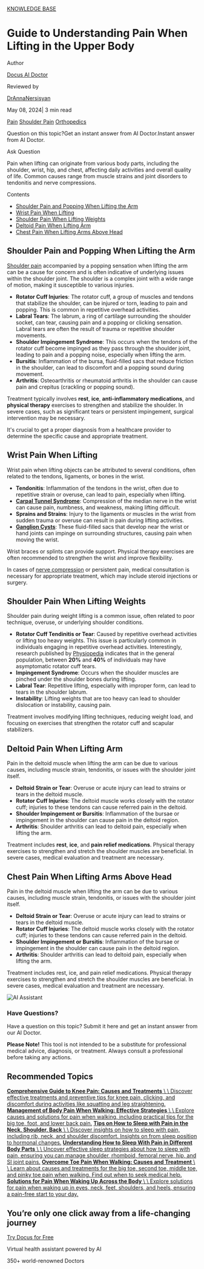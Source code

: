 [KNOWLEDGE BASE](https://docus.ai/knowledge-base)

# Guide to Understanding Pain When Lifting in the Upper Body

Author

[Docus AI Doctor](https://docus.ai/ai-doctor)

Reviewed by

[DrAnnaNersisyan](https://docus.ai/author/dr-anna-nersisyan)

May 08, 2024\| 3 min read

[Pain](https://docus.ai/tags/pain) [Shoulder Pain](https://docus.ai/tags/shoulder-pain) [Orthopedics](https://docus.ai/tags/orthopedics)

Question on this topic?Get an instant answer from AI Doctor.Instant answer from AI Doctor.

Ask Question

Pain when lifting can originate from various body parts, including the shoulder, wrist, hip, and chest, affecting daily activities and overall quality of life. Common causes range from muscle strains and joint disorders to tendonitis and nerve compressions.

Contents

- [Shoulder Pain and Popping When Lifting the Arm](https://docus.ai/knowledge-base/guide-to-understanding-pain-when-lifting#shoulder-pain-and-popping-when-lifting-the-arm)
- [Wrist Pain When Lifting](https://docus.ai/knowledge-base/guide-to-understanding-pain-when-lifting#wrist-pain-when-lifting)
- [Shoulder Pain When Lifting Weights](https://docus.ai/knowledge-base/guide-to-understanding-pain-when-lifting#shoulder-pain-when-lifting-weights)
- [Deltoid Pain When Lifting Arm](https://docus.ai/knowledge-base/guide-to-understanding-pain-when-lifting#deltoid-pain-when-lifting-arm)
- [Chest Pain When Lifting Arms Above Head](https://docus.ai/knowledge-base/guide-to-understanding-pain-when-lifting#chest-pain-when-lifting-arms-above-head)

## Shoulder Pain and Popping When Lifting the Arm

[Shoulder pain](https://docus.ai/symptoms-guide/shoulder-pain-radiating-down-arm) accompanied by a popping sensation when lifting the arm can be a cause for concern and is often indicative of underlying issues within the shoulder joint. The shoulder is a complex joint with a wide range of motion, making it susceptible to various injuries.

- **Rotator Cuff Injuries**: The rotator cuff, a group of muscles and tendons that stabilize the shoulder, can be injured or torn, leading to pain and popping. This is common in repetitive overhead activities.
- **Labral Tears**: The labrum, a ring of cartilage surrounding the shoulder socket, can tear, causing pain and a popping or clicking sensation. Labral tears are often the result of trauma or repetitive shoulder movements.
- **Shoulder Impingement Syndrome**: This occurs when the tendons of the rotator cuff become impinged as they pass through the shoulder joint, leading to pain and a popping noise, especially when lifting the arm.
- **Bursitis**: Inflammation of the bursa, fluid-filled sacs that reduce friction in the shoulder, can lead to discomfort and a popping sound during movement.
- **Arthritis**: Osteoarthritis or rheumatoid arthritis in the shoulder can cause pain and crepitus (crackling or popping sound).

Treatment typically involves **rest**, **ice**, **anti-inflammatory medications**, and **physical therapy** exercises to strengthen and stabilize the shoulder. In severe cases, such as significant tears or persistent impingement, surgical intervention may be necessary.

It's crucial to get a proper diagnosis from a healthcare provider to determine the specific cause and appropriate treatment.

## Wrist Pain When Lifting

Wrist pain when lifting objects can be attributed to several conditions, often related to the tendons, ligaments, or bones in the wrist.

- **Tendonitis**: Inflammation of the tendons in the wrist, often due to repetitive strain or overuse, can lead to pain, especially when lifting.
- **[Carpal Tunnel Syndrome](https://docus.ai/symptoms-guide/stages-of-carpal-tunnel)**: Compression of the median nerve in the wrist can cause pain, numbness, and weakness, making lifting difficult.
- **Sprains and Strains**: Injury to the ligaments or muscles in the wrist from sudden trauma or overuse can result in pain during lifting activities.
- **[Ganglion Cysts](https://docus.ai/symptoms-guide/ganglion-cyst-vitamin-deficiency)**: These fluid-filled sacs that develop near the wrist or hand joints can impinge on surrounding structures, causing pain when moving the wrist.

Wrist braces or splints can provide support. Physical therapy exercises are often recommended to strengthen the wrist and improve flexibility.

In cases of [nerve compression](https://docus.ai/symptoms-guide/nerve-compression-syndrome) or persistent pain, medical consultation is necessary for appropriate treatment, which may include steroid injections or surgery.

## Shoulder Pain When Lifting Weights

Shoulder pain during weight lifting is a common issue, often related to poor technique, overuse, or underlying shoulder conditions.

- **Rotator Cuff Tendinitis or Tear**: Caused by repetitive overhead activities or lifting too heavy weights. This issue is particularly common in individuals engaging in repetitive overhead activities. Interestingly, research published by [Physiopedia](https://www.physio-pedia.com/Epidemiology_of_Shoulder_Pain) indicates that in the general population, between **20%** and **40%** of individuals may have asymptomatic rotator cuff tears.
- **Impingement Syndrome**: Occurs when the shoulder muscles are pinched under the shoulder bones during lifting.
- **Labral Tear**: Repetitive lifting, especially with improper form, can lead to tears in the shoulder labrum.
- **Instability**: Lifting weights that are too heavy can lead to shoulder dislocation or instability, causing pain.

Treatment involves modifying lifting techniques, reducing weight load, and focusing on exercises that strengthen the rotator cuff and scapular stabilizers.

## Deltoid Pain When Lifting Arm

Pain in the deltoid muscle when lifting the arm can be due to various causes, including muscle strain, tendonitis, or issues with the shoulder joint itself.

- **Deltoid Strain or Tear**: Overuse or acute injury can lead to strains or tears in the deltoid muscle.
- **Rotator Cuff Injuries**: The deltoid muscle works closely with the rotator cuff; injuries to these tendons can cause referred pain in the deltoid.
- **Shoulder Impingement or Bursitis**: Inflammation of the bursae or impingement in the shoulder can cause pain in the deltoid region.
- **Arthritis**: Shoulder arthritis can lead to deltoid pain, especially when lifting the arm.

Treatment includes **rest**, **ice**, and **pain relief medications**. Physical therapy exercises to strengthen and stretch the shoulder muscles are beneficial. In severe cases, medical evaluation and treatment are necessary.

## Chest Pain When Lifting Arms Above Head

Pain in the deltoid muscle when lifting the arm can be due to various causes, including muscle strain, tendonitis, or issues with the shoulder joint itself.

- **Deltoid Strain or Tear**: Overuse or acute injury can lead to strains or tears in the deltoid muscle.
- **Rotator Cuff Injuries**: The deltoid muscle works closely with the rotator cuff; injuries to these tendons can cause referred pain in the deltoid.
- **Shoulder Impingement or Bursitis**: Inflammation of the bursae or impingement in the shoulder can cause pain in the deltoid region.
- **Arthritis**: Shoulder arthritis can lead to deltoid pain, especially when lifting the arm.

Treatment includes rest, ice, and pain relief medications. Physical therapy exercises to strengthen and stretch the shoulder muscles are beneficial. In severe cases, medical evaluation and treatment are necessary.

![AI Assistant](https://docus.ai/images/small-assistant.png)

### Have Questions?

Have a question on this topic? Submit it here and get an instant answer from our AI Doctor.

**Please Note!** This tool is not intended to be a substitute for professional medical advice, diagnosis, or treatment. Always consult a professional before taking any actions.

## Recommended Topics

[**Comprehensive Guide to Knee Pain: Causes and Treatments** \\
\\
Discover effective treatments and preventive tips for knee pain, clicking, and discomfort during activities like squatting and leg straightening.](https://docus.ai/knowledge-base/comprehensive-guide-to-knee-pain-causes-and-treatments) [**Management of Body Pain When Walking: Effective Strategies** \\
\\
Explore causes and solutions for pain when walking, including practical tips for the big toe, foot, and lower back pain.](https://docus.ai/knowledge-base/management-of-body-pain-when-walking) [**Tips on How to Sleep with Pain in the Neck, Shoulder, Back** \\
\\
Discover insights on how to sleep with pain, including rib, neck, and shoulder discomfort. Insights on from sleep position to hormonal changes.](https://docus.ai/knowledge-base/tips-on-how-to-sleep-with-pain) [**Understanding How to Sleep With Pain in Different Body Parts** \\
\\
Uncover effective sleep strategies about how to sleep with pain, ensuring you can manage shoulder, rhomboid, femoral nerve, hip, and SI joint pains.](https://docus.ai/knowledge-base/understanding-how-to-sleep-with-pain) [**Overcome Toe Pain When Walking: Causes and Treatment** \\
\\
Learn about causes and treatments for the big toe, second toe, middle toe, and pinky toe pain when walking. Find out when to seek medical help.](https://docus.ai/knowledge-base/overcome-toe-pain-when-walking) [**Solutions for Pain When Waking Up Across the Body** \\
\\
Explore solutions for pain when waking up in eyes, neck, feet, shoulders, and heels, ensuring a pain-free start to your day.](https://docus.ai/knowledge-base/solutions-for-pain-when-waking-up)

## You’re only one click away from a life-changing journey

[Try Docus for Free](https://my.docus.ai/auth/signup)

Virtual health assistant powered by AI

350+ world-renowned Doctors